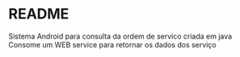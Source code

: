 # README #

Sistema Android para consulta da ordem de servico criada em java
Consome um WEB service para retornar os dados dos serviço